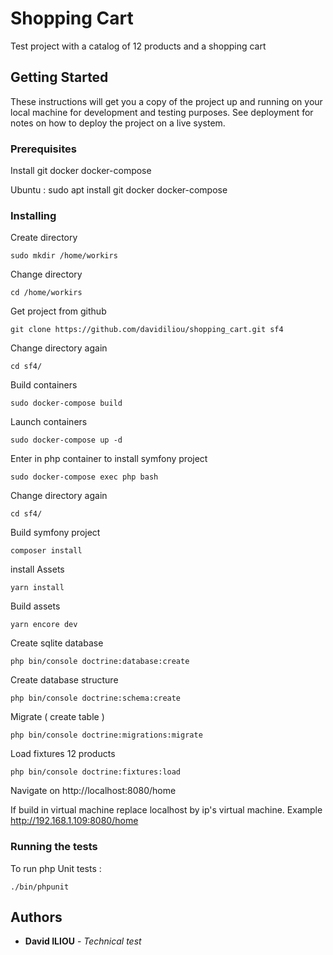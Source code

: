 
# Shopping Cart

Test project with a catalog of 12 products and a shopping cart

## Getting Started

These instructions will get you a copy of the project up and running on your local machine for development and testing purposes. See deployment for notes on how to deploy the project on a live system.

### Prerequisites

Install git docker docker-compose

Ubuntu : 
sudo apt install git docker docker-compose


### Installing

Create directory

`sudo mkdir /home/workirs`

Change directory

    cd /home/workirs

Get project from github

    git clone https://github.com/davidiliou/shopping_cart.git sf4

Change directory again

    cd sf4/

Build containers

    sudo docker-compose build


Launch containers

    sudo docker-compose up -d

Enter in php container to install symfony project

    sudo docker-compose exec php bash


Change directory again

    cd sf4/

Build symfony project

    composer install

install Assets

    yarn install


Build assets

    yarn encore dev


Create sqlite database

    php bin/console doctrine:database:create

Create database structure

    php bin/console doctrine:schema:create

Migrate ( create table )

    php bin/console doctrine:migrations:migrate


Load fixtures 12 products

    php bin/console doctrine:fixtures:load


Navigate on
http://localhost:8080/home

If build in virtual machine replace localhost by ip's virtual machine. 
Example http://192.168.1.109:8080/home


### Running the tests

To run php Unit tests :

    ./bin/phpunit

## Authors

* **David ILIOU** - *Technical test*
